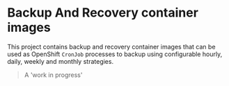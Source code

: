# Backup And Recovery container images
This project contains backup and recovery container images that can be
used as OpenShift `CronJob` processes to backup using configurable hourly,
daily, weekly and monthly strategies.

>   A 'work in progress'